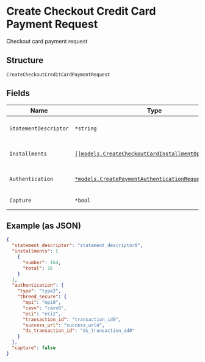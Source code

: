 
# Create Checkout Credit Card Payment Request

Checkout card payment request

## Structure

`CreateCheckoutCreditCardPaymentRequest`

## Fields

| Name | Type | Tags | Description |
|  --- | --- | --- | --- |
| `StatementDescriptor` | `*string` | Optional | Card invoice text descriptor |
| `Installments` | [`[]models.CreateCheckoutCardInstallmentOptionRequest`](../../doc/models/create-checkout-card-installment-option-request.md) | Optional | Payment installment options |
| `Authentication` | [`*models.CreatePaymentAuthenticationRequest`](../../doc/models/create-payment-authentication-request.md) | Optional | Creates payment authentication |
| `Capture` | `*bool` | Optional | Authorize and capture? |

## Example (as JSON)

```json
{
  "statement_descriptor": "statement_descriptor0",
  "installments": [
    {
      "number": 164,
      "total": 16
    }
  ],
  "authentication": {
    "type": "type2",
    "threed_secure": {
      "mpi": "mpi0",
      "cavv": "cavv8",
      "eci": "eci2",
      "transaction_id": "transaction_id0",
      "success_url": "success_url4",
      "ds_transaction_id": "ds_transaction_id0"
    }
  },
  "capture": false
}
```

